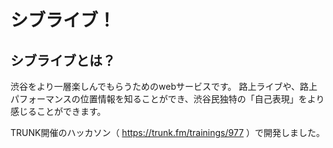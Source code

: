 # シブライブ！

## シブライブとは？
渋谷をより一層楽しんでもらうためのwebサービスです。
路上ライブや、路上パフォーマンスの位置情報を知ることができ、渋谷民独特の「自己表現」をより感じることができます。

TRUNK開催のハッカソン（ https://trunk.fm/trainings/977 ）で開発しました。
